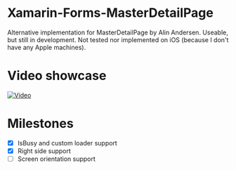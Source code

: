 # Xamarin-Forms-MasterDetailPage
Alternative implementation for MasterDetailPage by Alin Andersen. Useable, but still in development.
Not tested nor implemented on iOS (because I don't have any Apple machines).

# Video showcase
[![Video](https://youtu.be/ON48mqDQPs4)](https://youtu.be/ON48mqDQPs4)

# Milestones
- [X] IsBusy and custom loader support
- [X] Right side support
- [ ] Screen orientation support
